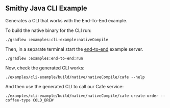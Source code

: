 ## Smithy Java CLI Example
Generates a CLI that works with the End-To-End example.

To build the native binary for the CLI run:

```console 
./gradlew :examples:cli-example:nativeCompile
```

Then, in a separate terminal start the [end-to-end](../end-to-end) example server.

```console
./gradlew :examples:end-to-end:run
```

Now, check the generated CLI works: 

```console
./examples/cli-example/build/native/nativeCompile/cafe --help
```

And then use the generated CLI to call our Cafe service: 

```console
./examples/cli-example/build/native/nativeCompile/cafe create-order --coffee-type COLD_BREW
```
